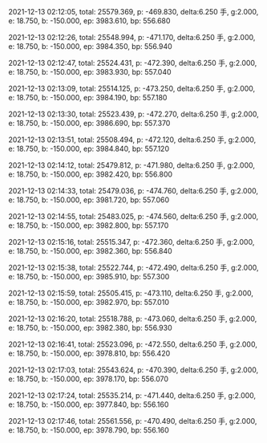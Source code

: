2021-12-13 02:12:05, total: 25579.369, p: -469.830, delta:6.250 手, g:2.000, e: 18.750, b: -150.000, ep: 3983.610, bp: 556.680

2021-12-13 02:12:26, total: 25548.994, p: -471.170, delta:6.250 手, g:2.000, e: 18.750, b: -150.000, ep: 3984.350, bp: 556.940

2021-12-13 02:12:47, total: 25524.431, p: -472.390, delta:6.250 手, g:2.000, e: 18.750, b: -150.000, ep: 3983.930, bp: 557.040

2021-12-13 02:13:09, total: 25514.125, p: -473.250, delta:6.250 手, g:2.000, e: 18.750, b: -150.000, ep: 3984.190, bp: 557.180

2021-12-13 02:13:30, total: 25523.439, p: -472.270, delta:6.250 手, g:2.000, e: 18.750, b: -150.000, ep: 3986.690, bp: 557.370

2021-12-13 02:13:51, total: 25508.494, p: -472.120, delta:6.250 手, g:2.000, e: 18.750, b: -150.000, ep: 3984.840, bp: 557.120

2021-12-13 02:14:12, total: 25479.812, p: -471.980, delta:6.250 手, g:2.000, e: 18.750, b: -150.000, ep: 3982.420, bp: 556.800

2021-12-13 02:14:33, total: 25479.036, p: -474.760, delta:6.250 手, g:2.000, e: 18.750, b: -150.000, ep: 3981.720, bp: 557.060

2021-12-13 02:14:55, total: 25483.025, p: -474.560, delta:6.250 手, g:2.000, e: 18.750, b: -150.000, ep: 3982.800, bp: 557.170

2021-12-13 02:15:16, total: 25515.347, p: -472.360, delta:6.250 手, g:2.000, e: 18.750, b: -150.000, ep: 3982.360, bp: 556.840

2021-12-13 02:15:38, total: 25522.744, p: -472.490, delta:6.250 手, g:2.000, e: 18.750, b: -150.000, ep: 3985.910, bp: 557.300

2021-12-13 02:15:59, total: 25505.415, p: -473.110, delta:6.250 手, g:2.000, e: 18.750, b: -150.000, ep: 3982.970, bp: 557.010

2021-12-13 02:16:20, total: 25518.788, p: -473.060, delta:6.250 手, g:2.000, e: 18.750, b: -150.000, ep: 3982.380, bp: 556.930

2021-12-13 02:16:41, total: 25523.096, p: -472.550, delta:6.250 手, g:2.000, e: 18.750, b: -150.000, ep: 3978.810, bp: 556.420

2021-12-13 02:17:03, total: 25543.624, p: -470.390, delta:6.250 手, g:2.000, e: 18.750, b: -150.000, ep: 3978.170, bp: 556.070

2021-12-13 02:17:24, total: 25535.214, p: -471.440, delta:6.250 手, g:2.000, e: 18.750, b: -150.000, ep: 3977.840, bp: 556.160

2021-12-13 02:17:46, total: 25561.556, p: -470.490, delta:6.250 手, g:2.000, e: 18.750, b: -150.000, ep: 3978.790, bp: 556.160